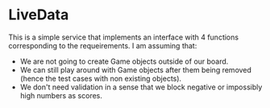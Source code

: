 # LiveData

This is a simple service that implements an interface with 4 functions corresponding to the requeirements. I am assuming that:
- We are not going to create Game objects outside of our board. 
- We can still play around with Game objects after them being removed (hence the test cases with non existing objects).
- We don't need validation in a sense that we block negative or impossibly high numbers as scores.
